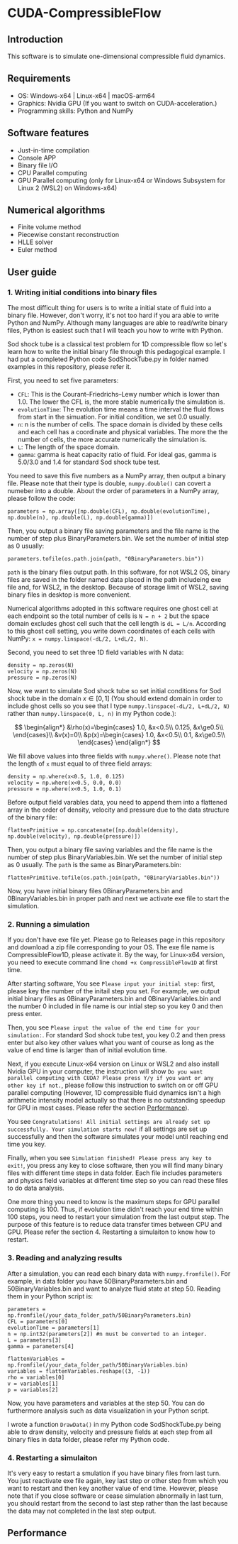 # CUDA-CompressibleFlow
## Introduction
This software is to simulate one-dimensional compressible fluid dynamics.
## Requirements
- OS: Windows-x64 | Linux-x64 | macOS-arm64
- Graphics: Nvidia GPU (If you want to switch on CUDA-acceleration.)
- Programming skills: Python and NumPy
## Software features
- Just-in-time compilation
- Console APP
- Binary file I/O
- CPU Parallel computing
- GPU Parallel computing (only for Linux-x64 or Windows Subsystem for Linux 2 (WSL2) on Windows-x64)
## Numerical algorithms
- Finite volume method
- Piecewise constant reconstruction
- HLLE solver
- Euler method
## User guide
### 1. Writing initial conditions into binary files
The most difficult thing for users is to write a initial state of fluid into a binary file. However, don't worry, it's not too hard if you ara able to write Python and NumPy. 
Although many languages are able to read/write binary files, Python is easiest such that I will teach you how to write with Python.

Sod shock tube is a classical test problem for 1D compressible flow so let's learn how to write the initial binary file through this pedagogical example.
I had put a completed Python code SodShockTube.py in folder named examples in this repository, please refer it.

First, you need to set five parameters:
- `CFL`: This is the Courant–Friedrichs–Lewy number which is lower than 1.0. The lower the CFL is, the more stable numerically the simulation is.
- `evolutionTime`: The evolution time means a time interval the fluid flows from start in the simuation. For initial condition, we set 0.0 usually.
- `n`: n is the number of cells. The space domain is divided by these cells and each cell has a coordinate and physical variables. The more the the number of cells, the more accurate numerically the simulation is.
- `L`: The length of the space domain.
- `gamma`: gamma is heat capacity ratio of fluid. For ideal gas, gamma is 5.0/3.0 and 1.4 for standard Sod shock tube test.

You need to save this five numbers as a NumPy array, then output a binary file. Please note that their type is double, `numpy.double()` can covert a numeber into a double. About the order of parameters in a NumPy array, please follow the code: 
```
parameters = np.array([np.double(CFL), np.double(evolutionTime), np.double(n), np.double(L), np.double(gamma)])
``` 
Then, you output a binary file saving parameters and the file name is the number of step plus BinaryParameters.bin. We set the number of initial step as 0 usually:
```
parameters.tofile(os.path.join(path, "0BinaryParameters.bin"))
```
`path` is the binary files output path. In this software, for not WSL2 OS, binary files are saved in the folder named data placed in the path includeing exe file and, for WSL2, in the desktop.
Because of storage limit of WSL2, saving binary files in desktop is more convenient.

Numerical algorithms adopted in this software requires one ghost cell at each endpoint so the total number of cells is `N = n + 2` but the space domain excludes ghost cell such that the cell length is `dL = L/n`.
According to this ghost cell setting, you write down coordinates of each cells with NumPy: `x = numpy.linspace(-dL/2, L+dL/2, N)`.

Second, you need to set three 1D field variables with N data:
```
density = np.zeros(N)
velocity = np.zeros(N)
pressure = np.zeros(N)
```
Now, we want to simulate Sod shock tube so set initial conditions for Sod shock tube in the domain $x\in[0, 1]$ (You should extend domain in order to include ghost cells so you see that I type `numpy.linspace(-dL/2, L+dL/2, N)` rather than  `numpy.linspace(0, L, n)` in my Python code.):

$$
\begin{align*} 
&\rho(x)=\begin{cases}
1.0, &x<0.5\\
0.125, &x\ge0.5\\
\end{cases}\\
&v(x)=0\\
&p(x)=\begin{cases}
1.0, &x<0.5\\
0.1, &x\ge0.5\\
\end{cases}
\end{align*}
$$

We fill above values into three fields with `numpy.where()`. Please note that the length of `x` must equal to of three field arrays:
```
density = np.where(x<0.5, 1.0, 0.125)
velocity = np.where(x<0.5, 0.0, 0.0)
pressure = np.where(x<0.5, 1.0, 0.1)
```
Before output field varables data, you need to append them into a flattened array in the order of density, velocity and pressure due to the data structure of the binary file:
```
flattenPrimitive = np.concatenate([np.double(density), np.double(velocity), np.double(pressure)])
```
Then, you output a binary file saving variables and the file name is the number of step plus BinaryVariables.bin. We set the number of initial step as 0 usually. The `path` is the same as BinaryParameters.bin:
```
flattenPrimitive.tofile(os.path.join(path, "0BinaryVariables.bin"))
```
Now, you have initial binary files 0BinaryParameters.bin and 0BinaryVariables.bin in proper path and next we activate exe file to start the simulation.
### 2. Running a simulation
If you don't have exe file yet. Please go to Releases page in this repository and download a zip file corresponding to your OS. The exe file name is CompressibleFlow1D, please activate it.
By the way, for Linux-x64 version, you need to execute command line `chomd +x CompressibleFlow1D` at first time. 

After starting software, You see `Please input your initial step:` first, please key the number of the initail step you set. 
For example, we output initial binary files as 0BinaryParameters.bin and 0BinaryVariables.bin and the number 0 included in file name is our intial step so you key 0 and then press enter.

Then, you see `Please input the value of the end time for your simulation:`. For standard Sod shock tube test, you key 0.2 and then press enter but also key other values what you want of course as long as the value of end time is larger than of initial evolution time.

Next, if you execute Linux-x64 version on Linux or WSL2 and also install Nvidia GPU in your computer, the instruction will show `Do you want parallel computing with CUDA? Please press Y/y if you want or any other key if not.`, please follow this instruction to switch on or off GPU parallel computing (However, 1D compressible fluid dynamics isn't a high arithmetic intensity model actually so that there is no outstanding speedup for GPU in most cases. Please refer the section [Performance](#performance)).

You see `Congratulations! All initial settings are already set up successfully. Your simulation starts now!` if all settings are set up successfully and then the software simulates your model until reaching end time you key. 

Finally, when you see `Simulation finished! Please press any key to exit!`, you press any key to close software, then you will find many binary files with different time steps in data folder. 
Each file includes parameters and physics field variables at different time step so you can read these files to do data analysis. 

One more thing you need to know is the maximum steps for GPU parallel computing is 100. Thus, if evolution time didn't reach your end time within 100 steps, you need to restart your simulation from the last output step. 
The purpose of this feature is to reduce data transfer times between CPU and GPU. Please refer the section 4. Restarting a simulaiton to know how to restart.
### 3. Reading and analyzing results
After a simulation, you can read each binary data with `numpy.fromfile()`. For example, in data folder you have 50BinaryParameters.bin and 50BinaryVariables.bin and want to analyze fluid state at step 50. Reading them in your Python script is:
```
parameters = np.fromfile(/your_data_folder_path/50BinaryParameters.bin)
CFL = parameters[0]
evolutionTime = parameters[1]
n = np.int32(parameters[2]) #n must be converted to an integer.
L = parameters[3]
gamma = parameters[4]

flattenVariables = np.fromfile(/your_data_folder_path/50BinaryVariables.bin)
variables = flattenVariables.reshape((3, -1))
rho = variables[0]
v = variables[1]
p = variables[2]
```
Now, you have parameters and variables at the step 50. You can do furthermore analysis such as data visualization in your Python script.

I wrote a function `DrawData()` in my Python code SodShockTube.py being able to draw density, velocity and pressure fields at each step from all binary files in data folder, please refer my Python code.
### 4. Restarting a simulaiton
It's very easy to restart a smulation if you have binary files from last turn. You just reactivate exe file again, key last step or other step from which you want to restart and then key another value of end time.
However, please note that if you close software or cease simulation abnormally in last turn, you should restart from the second to last step rather than the last because the data may not completed in the last step output.
## Performance
